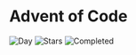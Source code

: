 # Advent of Code

![Day](https://img.shields.io/badge/day%20📅-10-blue) ![Stars](https://img.shields.io/badge/stars%20⭐-17-yellow) ![Completed](https://img.shields.io/badge/days%20completed-7-red)